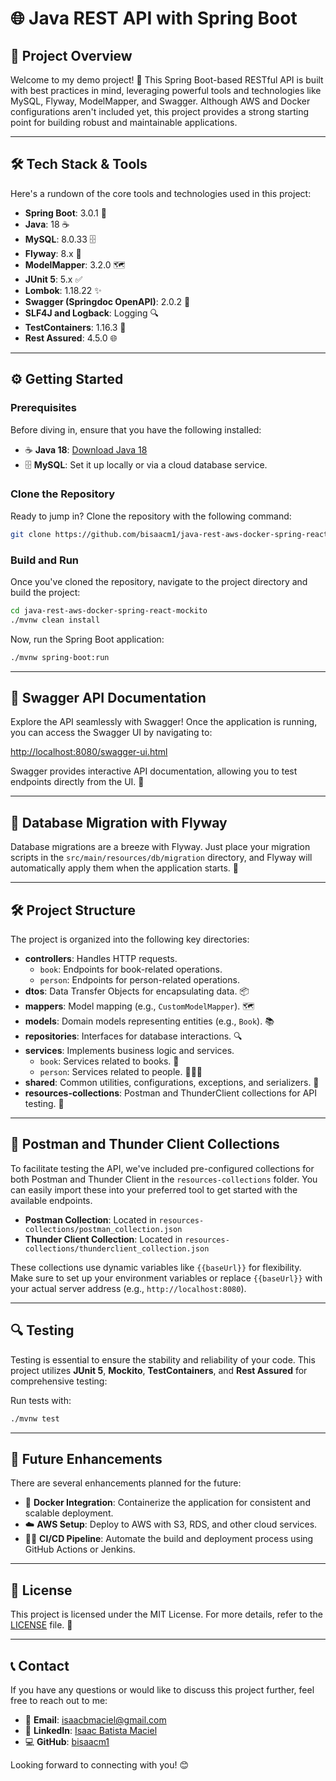 ﻿# 🌐 **Java REST API with Spring Boot**

## 📝 **Project Overview**

Welcome to my demo project! 🚀 This Spring Boot-based RESTful API is built with best practices in mind, leveraging powerful tools and technologies like MySQL, Flyway, ModelMapper, and Swagger. Although AWS and Docker configurations aren't included yet, this project provides a strong starting point for building robust and maintainable applications.

---

## 🛠 **Tech Stack & Tools**

Here's a rundown of the core tools and technologies used in this project:

- **Spring Boot**: 3.0.1 🚀
- **Java**: 18 ☕️
- **MySQL**: 8.0.33 🗄
- **Flyway**: 8.x 🔄
- **ModelMapper**: 3.2.0 🗺
- **JUnit 5**: 5.x ✅
- **Lombok**: 1.18.22 ✨
- **Swagger (Springdoc OpenAPI)**: 2.0.2 📜
- **SLF4J and Logback**: Logging 🔍
- **TestContainers**: 1.16.3 🧪
- **Rest Assured**: 4.5.0 🌐

---

## ⚙️ **Getting Started**

### **Prerequisites**

Before diving in, ensure that you have the following installed:

- ☕️ **Java 18**: [Download Java 18](https://www.oracle.com/java/technologies/javase-jdk18-downloads.html)
- 🗄 **MySQL**: Set it up locally or via a cloud database service.

### **Clone the Repository**

Ready to jump in? Clone the repository with the following command:

```bash
git clone https://github.com/bisaacm1/java-rest-aws-docker-spring-react-mockito
```

### **Build and Run**

Once you've cloned the repository, navigate to the project directory and build the project:

```bash
cd java-rest-aws-docker-spring-react-mockito
./mvnw clean install
```

Now, run the Spring Boot application:

```bash
./mvnw spring-boot:run
```

---

## 📜 **Swagger API Documentation**

Explore the API seamlessly with Swagger! Once the application is running, you can access the Swagger UI by navigating to:

[http://localhost:8080/swagger-ui.html](http://localhost:8080/swagger-ui.html)

Swagger provides interactive API documentation, allowing you to test endpoints directly from the UI. 🎯

---

## 🔄 **Database Migration with Flyway**

Database migrations are a breeze with Flyway. Just place your migration scripts in the `src/main/resources/db/migration` directory, and Flyway will automatically apply them when the application starts. 🔄

---

## 🛠 **Project Structure**

The project is organized into the following key directories:

- **controllers**: Handles HTTP requests.
  - `book`: Endpoints for book-related operations.
  - `person`: Endpoints for person-related operations.
- **dtos**: Data Transfer Objects for encapsulating data. 📦
- **mappers**: Model mapping (e.g., `CustomModelMapper`). 🗺
- **models**: Domain models representing entities (e.g., `Book`). 📚
- **repositories**: Interfaces for database interactions. 🔍
- **services**: Implements business logic and services.
  - `book`: Services related to books. 📖
  - `person`: Services related to people. 🧑‍🤝‍🧑
- **shared**: Common utilities, configurations, exceptions, and serializers. 🔧
- **resources-collections**: Postman and ThunderClient collections for API testing. 📑

---

## 📁 **Postman and Thunder Client Collections**

To facilitate testing the API, we've included pre-configured collections for both Postman and Thunder Client in the `resources-collections` folder. You can easily import these into your preferred tool to get started with the available endpoints.

- **Postman Collection**: Located in `resources-collections/postman_collection.json`
- **Thunder Client Collection**: Located in `resources-collections/thunderclient_collection.json`

These collections use dynamic variables like `{{baseUrl}}` for flexibility. Make sure to set up your environment variables or replace `{{baseUrl}}` with your actual server address (e.g., `http://localhost:8080`).

---

## 🔍 **Testing**

Testing is essential to ensure the stability and reliability of your code. This project utilizes **JUnit 5**, **Mockito**, **TestContainers**, and **Rest Assured** for comprehensive testing:

Run tests with:

```bash
./mvnw test
```

---

## 🚀 **Future Enhancements**

There are several enhancements planned for the future:

- 🐳 **Docker Integration**: Containerize the application for consistent and scalable deployment.
- ☁️ **AWS Setup**: Deploy to AWS with S3, RDS, and other cloud services.
- 🧑‍💻 **CI/CD Pipeline**: Automate the build and deployment process using GitHub Actions or Jenkins.

---

## 📝 **License**

This project is licensed under the MIT License. For more details, refer to the [LICENSE](LICENSE) file. 📜

---

## 📞 **Contact**

If you have any questions or would like to discuss this project further, feel free to reach out to me:

- 📧 **Email**: [isaacbmaciel@gmail.com](mailto:isaacbmaciel@gmail.com)
- 🔗 **LinkedIn**: [Isaac Batista Maciel](https://www.linkedin.com/in/isaac-batista-maciel/)
- 💻 **GitHub**: [bisaacm1](https://github.com/bisaacm1)

Looking forward to connecting with you! 😊

